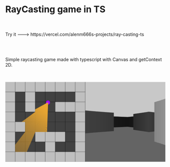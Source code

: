 # RayCasting game in TS

<br>

<br>
Try it ---> https://vercel.com/alenm666s-projects/ray-casting-ts

<br><br>

Simple raycasting game made with typescript with Canvas and getContext 2D.

<br>

![](./image.PNG)
